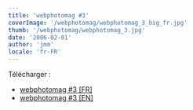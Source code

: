 ```yaml
---
title: 'webphotomag #3'
coverImage: '/webphotomag/webphotomag_3_big_fr.jpg'
thumb: '/webphotomag/webphotomag_3.jpg'
date: '2006-02-01'
author: 'jmm'
locale: 'fr-FR'
---
```



Télécharger :
- [webphotomag #3 [FR]](/download/webphotomag_3_fr.pdf)
- [webphotomag #3 [EN]](/download/webphotomag_3.pdf)
